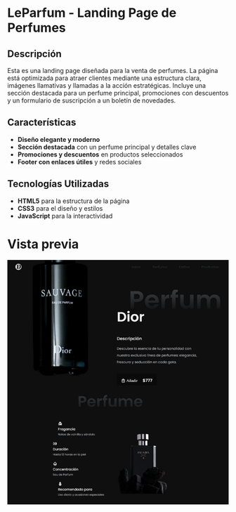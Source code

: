 # LeParfum - Landing Page de Perfumes

## Descripción
Esta es una landing page diseñada para la venta de perfumes. La página está optimizada para atraer clientes mediante una estructura clara, imágenes llamativas y llamadas a la acción estratégicas. Incluye una sección destacada para un perfume principal, promociones con descuentos y un formulario de suscripción a un boletín de novedades.


## Características
- **Diseño elegante y moderno**
- **Sección destacada** con un perfume principal y detalles clave
- **Promociones y descuentos** en productos seleccionados
- **Footer con enlaces útiles** y redes sociales

## Tecnologías Utilizadas
- **HTML5** para la estructura de la página
- **CSS3** para el diseño y estilos
- **JavaScript** para la interactividad

# Vista previa
![alt text](vista.png)

